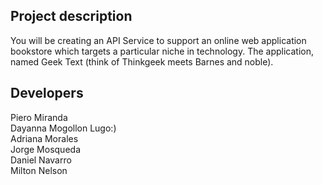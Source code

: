 ## Project description

You will be creating an API Service to support an online web application bookstore which targets a particular niche in technology. The application, named Geek Text (think of Thinkgeek meets Barnes and noble).


## Developers
Piero Miranda\
Dayanna Mogollon Lugo:)\
Adriana Morales\
Jorge Mosqueda\
Daniel Navarro\
Milton Nelson
